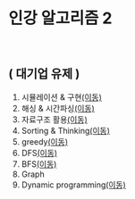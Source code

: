 # 인강 알고리즘 2
<br/>

## ( 대기업 유제 )<br/>

1. 시뮬레이션 & 구현[(이동)](https://github.com/malvr00/Java-algorithm/tree/master/lecture2/stap1)<br/>
2. 해싱 & 시간파싱[(이동)](https://github.com/malvr00/Java-algorithm/tree/master/lecture2/stap2)<br/>
3. 자료구조 활용[(이동)](https://github.com/malvr00/Java-algorithm/tree/master/lecture2/stap3)<br/>
4. Sorting & Thinking[(이동)](https://github.com/malvr00/Java-algorithm/tree/master/lecture2/stap4)<br/>
5. greedy[(이동)](https://github.com/malvr00/Java-algorithm/tree/master/lecture2/stap5)<br/>
6. DFS[(이동)](https://github.com/malvr00/Java-algorithm/tree/master/lecture2/stap6)<br/>
7. BFS[(이동)](https://github.com/malvr00/Java-algorithm/tree/master/lecture2/stap7)<br/>
8. Graph<br/>
9. Dynamic programming[(이동)](https://github.com/malvr00/Java-algorithm/tree/master/lecture2/stap9)<br/>
   <br/>
